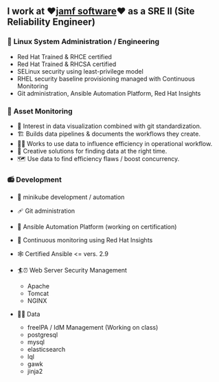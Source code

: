 ## I work at ❤️[jamf software](https://jamf.com)❤️ as a SRE II (Site Reliability Engineer)
### 🔧 **Linux System Administration / Engineering**   
   - Red Hat Trained & RHCE certified
   - Red Hat Trained & RHCSA certified
   - SELinux security using least-privilege model
   - RHEL security baseline provisioning managed with Continuous Monitoring 
   - Git administration, Ansible Automation Platform, Red Hat Insights

 ### 🔭 **Asset Monitoring**
   - 🧵 Interest in data visualization combined with git standardization.
   - 🏗️ Builds data pipelines & documents the workflows they create. 
   - 🧑‍🎓 Works to use data to influence efficiency in operational workflow. 
   - 🐲 Creative solutions for finding data at the right time.
   - 🗺️ Use data to find efficiency flaws / boost concurrency.

 ### 📻 **Development**
   - 💽 minikube development / automation
   - 🩹 Git administration
   - 🗼 Ansible Automation Platform (working on certification)
   - 🔐 Continuous monitoring using Red Hat Insights
   - 🕸️ Certified Ansible <= vers. 2.9
   
   - 🏄⏰ Web Server Security Management
      - Apache
      - Tomcat
      - NGINX
   
   - 📅🌲 Data
      - freeIPA / IdM Management (Working on class) 
      - postgresql
      - mysql
      - elasticsearch
      - lql
      - gawk
      - jinja2
